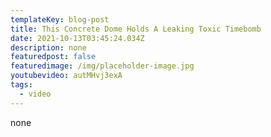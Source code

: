 ```yaml
---
templateKey: blog-post
title: This Concrete Dome Holds A Leaking Toxic Timebomb
date: 2021-10-13T03:45:24.034Z
description: none
featuredpost: false
featuredimage: /img/placeholder-image.jpg
youtubevideo: autMHvj3exA
tags:
  - video
---
```

none
